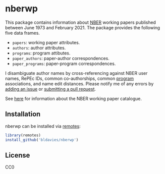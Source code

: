# nberwp

This package contains information about [NBER](https://www.nber.org) working papers published between June 1973 and February 2021.
The package provides the following five data frames.

* `papers`: working paper attributes.
* `authors`: author attributes.
* `programs`: program attibutes.
* `paper_authors`: paper-author correspondences.
* `paper_programs`: paper-program correspondences.

I disambiguate author names by cross-referencing against NBER user names, RePEc IDs, common co-authorships, common [program](https://www.nber.org/programs-projects/programs-working-groups) associations, and name edit distances.
Please notify me of any errors by [adding an issue](https://github.com/bldavies/nberwp/issues) or [submitting a pull request](https://github.com/bldavies/nberwp/pulls).

See [here](https://www.nber.org/policies.html) for information about the NBER working paper catalogue.

## Installation

nberwp can be installed via [remotes](https://github.com/r-lib/remotes):

```r
library(remotes)
install_github('bldavies/nberwp')
```

## License

CC0
